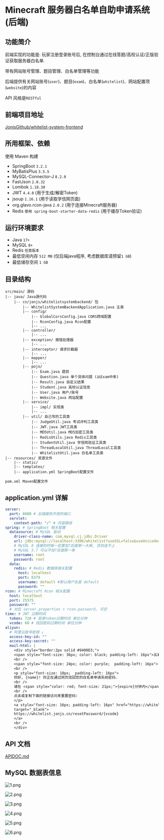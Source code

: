# Minecraft 服务器白名单自助申请系统 (后端)

## 功能简介

前端实现的功能是: 玩家注册登录账号后, 在控制台通过在线答题/高校认证/正版验证获取服务器白名单.

带有网站账号管理、题目管理、白名单管理等功能

后端提供有关网站账号(`user`)、题目(`exam`)、白名单(`whitelist`)、网站配置项(`website`)的内容

API 风格是`RESTful`

## 前端项目地址

[JonjsGithub/whitelist-system-frontend](https://github.com/JonjsGithub/whitelist-system-frontend)

## 所用框架、依赖

使用 Maven 构建
- SpringBoot `3.2.1`
- MyBatisPlus `3.5.5`
- MySQL-Connector-J `8.2.0`
- FastJson `2.0.32`
- Lombok `1.18.30`
- JWT `4.4.0` (用于生成/解密Token)
- jsoup `1.16.1` (用于读取学信网页面)
- org.glavo.rcon-java `2.0.2` (用于连接Minecraft服务器)
- Redis `使用 spring-boot-starter-data-redis` (用于缓存Token验证)

## 运行环境要求
- Java `17+`
- MySQL `8+`
- Redis `任意版本`
- 最低空闲内存 `512 MB` (仅后端java程序, 考虑数据库请预留`1 GB`)
- 最低储存空间 `1 GB`

## 目录结构

```text
src/main/ 源码
|-- java/ Java源代码
    |-- cn/jonjs/whitelistsystembackend/ 包
        |-- WhitelistSystemBackendApplication.java 主类
        |-- config/
            |-- GlobalCorsConfig.java CORS跨域配置
            |-- RconConfig.java Rcon配置
            |-- ...
        |-- controller/
            |-- ...
        |-- exception/ 报错处理器
            |-- ...
        |-- interceptor/ 请求拦截器
            |-- ...
        |-- mapper/
            |-- ...
        |-- pojo/
            |-- Exam.java 题目
            |-- Question.java 单个具体问题 (从Exam中来)
            |-- Result.java 自定义结果
            |-- Student.java 高校认证信息
            |-- User.java 用户/账号
            |-- Website.java 网站配置
        |-- service/
            |-- impl/ 实现类
            |-- ...
        |-- util/ 自己写的工具类
            |-- JudgeUtil.java 考试评判工具类
            |-- JWT.java JWT工具类
            |-- MD5Util.java MD5加密工具类
            |-- RedisUtils.java Redis工具类
            |-- StudentUtil.java 学信网验证工具类
            |-- ThreadLocalUtil.java ThreadLocal工具类
            |-- WhitelistUtil.java 白名单工具类
|-- resources/ 资源文件
    |-- static/
    |-- templates/
    |-- application.yml SpringBoot配置文件

pom.xml Maven配置文件
```

## application.yml 详解
```yaml
server:
  port: 8080 # 后端服务开放的端口
  servlet:
    context-path: "/" # 内容路径
spring: # SpringBoot 相关配置
  datasource: # MySQL 驱动
    driver-class-name: com.mysql.cj.jdbc.Driver
    url: jdbc:mysql://localhost:3306/whitelist?useSSL=false&useUnicode=true&characterEncoding=utf8
    # MySQL 8 连接的时候一定要加?后面那一大串, 否则连不上
    # MySQL 5.7 可以不加?后面那一串
    username: root
    password: root
  data:
    redis: # Redis 数据库相关配置
      host: localhost
      port: 6379
      username: default #默认用户名是 default
      password: ""
rcon: # Minecraft Rcon 相关配置
  host: localhost
  port: 25575
  password: ""
  # 对应 server.properties > rcon.password, 可空
time: # JWT 过期时间
  token: 720 # 登录token过期时间 单位分钟
  vcode: 60 # 找回密码过期时间 单位分钟
aliyun:
  # 阿里云账号密钥 ↓
  access-key-id: ""
  access-key-secret: ""
  mail-html: |
    <div style="border:2px solid #9400D3;">
    <span style="font-size: 36px; color: black; padding-left: 16px">五彩世界白名单自助申请系统</span>
    <br />
    <span style="font-size: 24px; color: purple;  padding-left: 16px">【找回密码】</span>
    <br />
    <p style="font-size: 18px;  padding-left: 16px">
    你好, {name}! 你正在通过网页找回您的白名单申请系统密码.
    <br />
    请在 <span style="color: red; font-size: 21px;">{expire}分钟内</span> 完成找回密码的所有操作!
    <br />
    点击或复制下面的链接访问来重置密码:
    </p>
    <a style="font-size: 16px; padding-left: 16px" href="https://whitelist.jonjs.cn/resetPassword/{vcode}" 
    target="_blank">
    https://whitelist.jonjs.cn/resetPassword/{vcode}
    </a>
    <br />
    </div>

```

## API 文档

[APIDOC.md](APIDOC.md)

## MySQL 数据表信息

![1.png](/docimg/1.png)

![2.png](/docimg/2.png)

![3.png](/docimg/3.png)

![4.png](/docimg/4.png)

![5.png](/docimg/5.png)

![6.png](/docimg/6.png)
